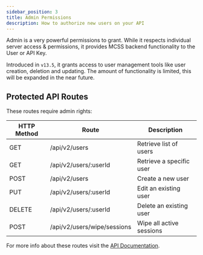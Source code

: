 ```yaml
---
sidebar_position: 3
title: Admin Permissions
description: How to authorize new users on your API
---
```


Admin is a very powerful permissions to grant. While it respects individual server access & permissions, it provides MCSS backend functionality to the User or API Key.

Introduced in `v13.5`, it grants access to user management tools like user creation, deletion and updating. The amount of functionality is limited, this will be expanded in the near future.

## Protected API Routes

These routes require admin rights:

| HTTP Method | Route | Description |
|-------- |-------- |-------- |
| GET | /api/v2/users | Retrieve list of users |
| GET | /api/v2/users/:userId | Retrieve a specific user |
| POST | /api/v2/users | Create a new user |
| PUT | /api/v2/users/:userId | Edit an existing user |
| DELETE | /api/v2/users/:userId | Delete an existing user |
| POST | /api/v2/users/wipe/sessions | Wipe all active sessions |

For more info about these routes visit the [API Documentation](https://apidocs.mcserversoft.com).